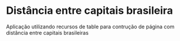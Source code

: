 # Distância entre capitais brasileira

Aplicação utilizando recursos de table para contrução de página com distância entre capitais brasileiras
